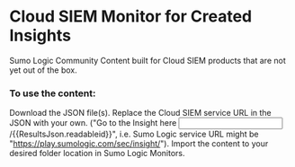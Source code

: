 # Cloud SIEM Monitor for Created Insights

Sumo Logic Community Content built for Cloud SIEM products that are not yet out of the box.

### To use the content:
Download the JSON file(s).
Replace the Cloud SIEM service URL in the JSON with your own. ("Go to the Insight here <input Sumo Logic service URL>/{{ResultsJson.readableid}}", i.e. Sumo Logic service URL might be "https://play.sumologic.com/sec/insight/").
Import the content to your desired folder location in Sumo Logic Monitors.
